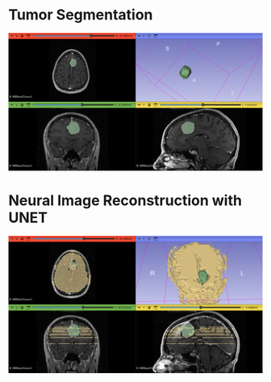 # Tumor Segmentation
![image_alt](https://github.com/shoaibgi/Brain-Tumor-Segmentation/blob/main/2025-04-10-Scene.png?raw=true)
# Neural Image Reconstruction with UNET
![image_alt](https://github.com/shoaibgi/Brain-Tumor-Segmentation/blob/main/Segmented%20Tumor.png?raw=true)
